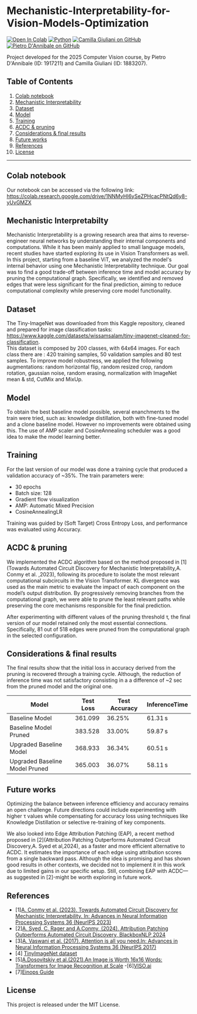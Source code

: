 # Mechanistic-Interpretability-for-Vision-Models-Optimization
<!-- Badges -->
[![Open In Colab](https://colab.research.google.com/assets/colab-badge.svg)](https://colab.research.google.com/drive/1NNMyHI6ySeZPHcacPNtQd6y8-yUvGMZX#scrollTo=6jzzOI7xEby3)
[![Python](https://img.shields.io/badge/python-3.11-blue)](https://www.python.org/)
[![Camilla Giuliani on GitHub](https://img.shields.io/badge/Camilla–Giuliani–GitHub-181717?style=plastic&logo=github)](https://github.com/camygiuliani)
[![Pietro D'Annibale on GitHub](https://img.shields.io/badge/Pietro–D%E2%80%99Annibale–GitHub-181717?style=plastic&logo=github)](https://github.com/Sassotek)
<!--........-->

Project developed for the 2025 Computer Vision course, by Pietro D'Annibale (ID: 1917211) and Camilla Giuliani (ID: 1883207).


## Table of Contents 

1. [Colab notebook](#colab-notebook)
2. [Mechanistic Interpretability](#mechanistic-interpretability)
3. [Dataset](#dataset)  
4. [Model](#model)   
5. [Training](#training)  
6. [ACDC & pruning](#acdc-&-pruning)
7. [Considerations & final results](#considerations-&-final-results)    
8. [Future works](#future-works)
9. [References](#references)  
10. [License](#license)

---

## Colab notebook
Our notebook can be accessed via the following link:  
https://colab.research.google.com/drive/1NNMyHI6ySeZPHcacPNtQd6y8-yUvGMZX


## Mechanistic Interpretabilty
Mechanistic Interpretability is a growing research area that aims to reverse-engineer neural networks by understanding their internal components and computations. While it has been mainly applied to small language models, recent studies have started exploring its use in Vision Transformers as well. In this project, starting from a baseline ViT, we analyzed the model's internal behavior using one Mechanistic Interpretability technique. Our goal was to find a good trade-off between inference time and model accuracy by pruning the computational graph. Specifically, we identified and removed edges that were less significant for the final prediction, aiming to reduce computational complexity while preserving core model functionality.

## Dataset
The Tiny-ImageNet was downloaded from this Kaggle repository, cleaned and prepared for image classification tasks:    
 https://www.kaggle.com/datasets/wissamsalam/tiny-imagenet-cleaned-for-classification.  
This dataset is composed by 200 classes, with 64x64 images. For each class there are : 420 training samples, 50 validation samples and 80 test samples. To improve model robustness, we applied the following augmentations: random horizontal flip, random resized crop, random rotation, gaussian noise, random erasing, normalization with ImageNet mean & std, CutMix and MixUp.

## Model
To obtain the best baseline model possible,  several enanchments to the train were tried, such as: knowledge distillation, both with fine-tuned model and a clone baseline model. However no improvements were obtained using this. The use of AMP scaler and CosineAnnealing scheduler was a good idea to make the model learning better.

## Training
For the last version of our model was done a training cycle that produced a validation accuracy of ~35%.
 The train parameters were: 
- 30 epochs
- Batch size: 128
- Gradient flow visualization
- AMP: Automatic Mixed Precision
- CosineAnnealingLR 

Training was guided by (Soft Target) Cross Entropy Loss, and performance was evaluated using Accuracy.


## ACDC & pruning
We implemented the ACDC algorithm based on the method proposed in [1](Towards Automated Circuit Discovery for Mechanistic Interpretability,A. Conmy et al. ,2023), following its procedure to isolate the most relevant computational subcircuits in the Vision Transformer. KL divergence was used as the main metric to evaluate the impact of each component on the model’s output distribution. By progressively removing branches from the computational graph, we were able to prune the least relevant paths while preserving the core mechanisms responsible for the final prediction.

After experimenting with different values of the pruning threshold τ, the final version of our model retained only the most essential connections. Specifically, 81 out of 518 edges were pruned from the computational graph in the selected configuration.

## Considerations & final results
The final results show that the initial loss in accuracy derived from the pruning is recovered through a training cycle. Although, the reduction of inference time was not satisfactory consisting in a a difference of ~2 sec from the pruned model and the original one.

| Model                          |   Test Loss | Test Accuracy   | InferenceTime   |
|--------------------------------|-------------|-----------------|-----------------|
| Baseline Model                 |     361.099 | 36.25%          | 61.31 s         |
| Baseline Model Pruned          |     383.528 | 33.00%          | 59.87 s         |
| Upgraded Baseline Model        |     368.933 | 36.34%          | 60.51 s         |
| Upgraded Baseline Model Pruned |     365.003 | 36.07%          | 58.11 s         |

## Future works
Optimizing the balance between inference efficiency and accuracy remains an open challenge. Future directions could include experimenting with higher τ values while compensating for accuracy loss using techniques like Knowledge Distillation or selective re-training of key components.

We also looked into Edge Attribution Patching (EAP), a recent method proposed in [2](Attribution Patching Outperforms Automated Circuit Discovery,A. Syed et al,2024), as a faster and more efficient alternative to ACDC. It estimates the importance of each edge using attribution scores from a single backward pass. Although the idea is promising and has shown good results in other contexts, we decided not to implement it in this work due to limited gains in our specific setup. Still, combining EAP with ACDC—as suggested in [2]-might be worth exploring in future work.

## References 
- [1][A. Conmy et al. (2023). Towards Automated Circuit Discovery for Mechanistic Interpretability. In: Advances
in Neural Information Processing Systems 36 (NeurIPS 2023) ](https://arxiv.org/abs/2304.14997)
- [2][A. Syed, C. Rager and A.Conmy, (2024). Attribution Patching Outperforms Automated Circuit Discovery,
BlackboxNLP 2024](https://arxiv.org/abs/2310.10348) 
- [3][A. Vaswani et al. (2017). Attention is all you need.In: Advances in Neural Information Processing Systems  36 (NeurIPS 2017) ](https://arxiv.org/abs/1706.03762)
- [4] [TinyImageNet dataset](https://www.kaggle.com/datasets/wissamsalam/tiny-imagenet-cleaned-for-classification)
- [5][A.Dosovitskiy et al.(2021).An Image is Worth 16x16 Words: Transformers for Image Recognition at Scale](https://arxiv.org/abs/2010.11929)
-[6][VISO.ai](https://viso.ai/deep-learning/vision-transformer-vit/)
- [7][Einops Guide](https://nbviewer.org/github/arogozhnikov/einops/blob/main/docs/1-einops-basics.ipynb)

## License
This project is released under the MIT License.